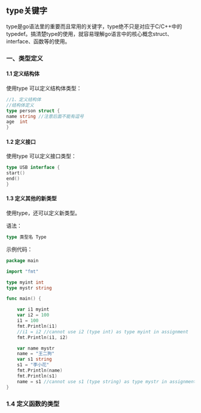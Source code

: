 ## type关键字

type是go语法里的重要而且常用的关键字，type绝不只是对应于C/C++中的typedef。搞清楚type的使用，就容易理解go语言中的核心概念struct、interface、函数等的使用。

### 一、类型定义

#### 1.1 定义结构体

使用type 可以定义结构体类型：

```go
//1、定义结构体
//结构体定义
type person struct {
name string //注意后面不能有逗号
age  int
}
```

#### 1.2 定义接口

使用type 可以定义接口类型：

```go
type USB interface {
start()
end()
}

```

#### 1.3 定义其他的新类型

使用type，还可以定义新类型。

语法：
```go
type 类型名 Type

```

示例代码：
```go
package main

import "fmt"

type myint int
type mystr string

func main() {

	var i1 myint
	var i2 = 100
	i1 = 100
	fmt.Println(i1)
	//i1 = i2 //cannot use i2 (type int) as type myint in assignment
	fmt.Println(i1, i2)

	var name mystr
	name = "王二狗"
	var s1 string
	s1 = "李小花"
	fmt.Println(name)
	fmt.Println(s1)
	name = s1 //cannot use s1 (type string) as type mystr in assignment
}

```

### 1.4 定义函数的类型

